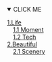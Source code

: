 <details open><summary>CLICK ME</summary>

[1.Life](#g1)<br>
&emsp;[1.1 Moment](#g1.1)<br>
&emsp;[1.2 Tech](#g1.2)<br>
[2.Beautiful](#g2)<br>
&emsp;[2.1 Scenery](#g2.1)<br>

</details>